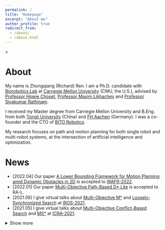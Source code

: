```yaml
---
permalink: /
title: "Homepage"
excerpt: "About me"
author_profile: true
redirect_from: 
  - /about/
  - /about.html
---
```


<head>
  <!-- Global site tag (gtag.js) - Google Analytics -->
<script async src="https://www.googletagmanager.com/gtag/js?id=G-W1FDP21ME3"></script>
<script>
  window.dataLayer = window.dataLayer || [];
  function gtag(){dataLayer.push(arguments);}
  gtag('js', new Date());

  gtag('config', 'G-W1FDP21ME3');
</script>
</head>>

About
======
My name is Zhongqiang (Richard) Ren.
I am a Ph.D. candidate with [Biorobotics Lab](http://biorobotics.ri.cmu.edu/index.php) at [Carnegie Mellon University](https://www.cmu.edu/) (CMU, the U.S.), advised by [Professor Howie Choset](https://www.ri.cmu.edu/ri-faculty/howie-choset/), [Professor Maxim Likhachev](http://www.cs.cmu.edu/~maxim/) and [Professor Sivakumar Rathinam](https://engineering.tamu.edu/mechanical/profiles/rathinam-sivakumar.html).

I received my Master degree from Carnegie Mellon University and B.Eng. from both [Tongji University](https://www.tongji.edu.cn/) (China) and [FH Aachen](https://www.fh-aachen.de/en/) (Germany).
I was a co-founder and the CTO of [BITO Robotics](https://bitorobotics.com/).

My research focuses on path and motion planning for both single robot and multi-robot systems, at the intersection of artificial intelligence and optimization.

News
======
* \[2022.04\] Our paper [A Lower Bounding Framework for Motion Planning amid Dynamic Obstacles in 2D](https://arxiv.org/pdf/2202.07409.pdf) is accepted to [WAFR-2022](https://wafr2022.github.io/).
* \[2022.01\] Our paper [Multi-Objective Path-Based D* Lite](https://ieeexplore.ieee.org/abstract/document/9697421) is accepted to RA-L.
* \[2021.09\] I give virtual talks about [Multi-Objective M*](https://www.youtube.com/watch?v=pfeBNvOqzvE) and [Loosely-Synchronized Search](https://www.youtube.com/watch?v=u0WSXr3yjhc&t=2s) at [IROS-2021](https://www.iros2021.org/).
* \[2021.05\] I give virtual talks about [Multi-Objective Conflict-Based Search](https://www.youtube.com/watch?v=KI-BVhsjg0I&t=9s) and [MS*](https://www.youtube.com/watch?v=cjwO4yycfpo&t=20s) at [ICRA-2021](https://ieeexplore.ieee.org/xpl/conhome/9560720/proceeding).
<details>
  <summary>Show more</summary>
  <ul>
    <li>
      \[2020.10\] As the CTO of BITO Robotics, I give a talk at a [salon](https://www.yun-live.com/article_pc/3459) about industrial intelligence in Xiamen, China.
    </li>
    <li>
      \[2020.07\] As the CTO of BITO Robotics, I give a virtual [talk](https://www.aiimooc.com/mall/preshow-htm-itemid-605.html) about mobile robots in industrial applications.
    </li>
    <li>
      \[2019.12\] As the CTO of BITO Robotics, I give a [talk](https://www.sohu.com/a/360892392_120166828) about AGV and logistics at Gaogong Forum in Shenzhen, China.
    </li>
  </ul>
</details>


